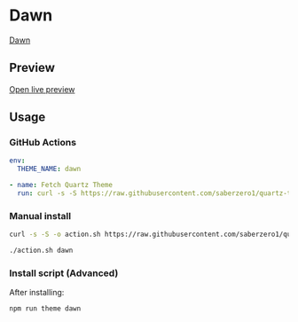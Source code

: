 # Dawn

[Dawn](#)

## Preview

[Open live preview](https://quartz-themes.github.io/dawn/)

## Usage

### GitHub Actions

```yaml
env:
  THEME_NAME: dawn
```

```yaml
- name: Fetch Quartz Theme
  run: curl -s -S https://raw.githubusercontent.com/saberzero1/quartz-themes/master/action.sh | bash -s -- $THEME_NAME
```

### Manual install

```bash
curl -s -S -o action.sh https://raw.githubusercontent.com/saberzero1/quartz-themes/master/action.sh

./action.sh dawn
```

### Install script (Advanced)

After installing:

```bash
npm run theme dawn
```
